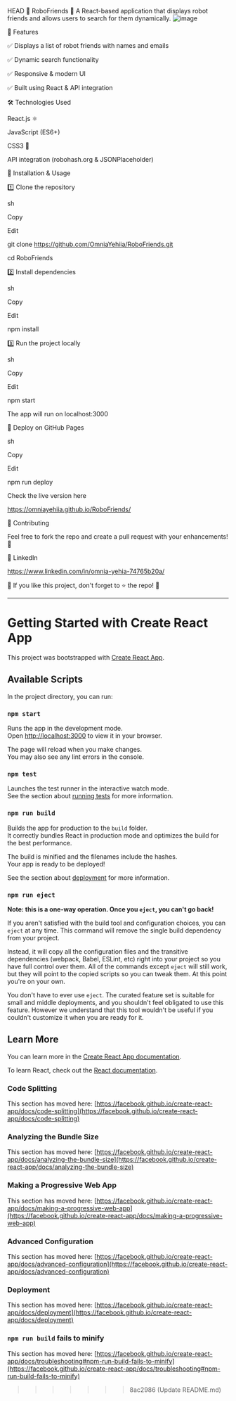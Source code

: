 HEAD
🦾 RoboFriends
🚀 A React-based application that displays robot friends and allows users to search for them dynamically.
![image](https://github.com/user-attachments/assets/13f26c47-1221-414b-a93b-60b26bbb7ee7)


📌 Features

✅ Displays a list of robot friends with names and emails

✅ Dynamic search functionality

✅ Responsive & modern UI

✅ Built using React & API integration


🛠️ Technologies Used

React.js ⚛️

JavaScript (ES6+)

CSS3 🎨

API integration (robohash.org & JSONPlaceholder)


🔧 Installation & Usage

1️⃣ Clone the repository

sh

Copy

Edit

git clone https://github.com/OmniaYehiia/RoboFriends.git

cd RoboFriends

2️⃣ Install dependencies

sh

Copy

Edit

npm install

3️⃣ Run the project locally

sh

Copy

Edit

npm start

The app will run on localhost:3000


🚀 Deploy on GitHub Pages

sh

Copy

Edit

npm run deploy

Check the live version here

https://omniayehiia.github.io/RoboFriends/

🙌 Contributing

Feel free to fork the repo and create a pull request with your enhancements! 🚀



🔗 LinkedIn 

https://www.linkedin.com/in/omnia-yehia-74765b20a/


🎯 If you like this project, don't forget to ⭐ the repo! 🌟


---------------------------------------------------------------------------------------------------------------------------------------------------------------------------------------------------------------------------------------------


# Getting Started with Create React App

This project was bootstrapped with [Create React App](https://github.com/facebook/create-react-app).

## Available Scripts

In the project directory, you can run:

### `npm start`

Runs the app in the development mode.\
Open [http://localhost:3000](http://localhost:3000) to view it in your browser.

The page will reload when you make changes.\
You may also see any lint errors in the console.

### `npm test`

Launches the test runner in the interactive watch mode.\
See the section about [running tests](https://facebook.github.io/create-react-app/docs/running-tests) for more information.

### `npm run build`

Builds the app for production to the `build` folder.\
It correctly bundles React in production mode and optimizes the build for the best performance.

The build is minified and the filenames include the hashes.\
Your app is ready to be deployed!

See the section about [deployment](https://facebook.github.io/create-react-app/docs/deployment) for more information.

### `npm run eject`

**Note: this is a one-way operation. Once you `eject`, you can't go back!**

If you aren't satisfied with the build tool and configuration choices, you can `eject` at any time. This command will remove the single build dependency from your project.

Instead, it will copy all the configuration files and the transitive dependencies (webpack, Babel, ESLint, etc) right into your project so you have full control over them. All of the commands except `eject` will still work, but they will point to the copied scripts so you can tweak them. At this point you're on your own.

You don't have to ever use `eject`. The curated feature set is suitable for small and middle deployments, and you shouldn't feel obligated to use this feature. However we understand that this tool wouldn't be useful if you couldn't customize it when you are ready for it.

## Learn More

You can learn more in the [Create React App documentation](https://facebook.github.io/create-react-app/docs/getting-started).

To learn React, check out the [React documentation](https://reactjs.org/).

### Code Splitting

This section has moved here: [https://facebook.github.io/create-react-app/docs/code-splitting](https://facebook.github.io/create-react-app/docs/code-splitting)

### Analyzing the Bundle Size

This section has moved here: [https://facebook.github.io/create-react-app/docs/analyzing-the-bundle-size](https://facebook.github.io/create-react-app/docs/analyzing-the-bundle-size)

### Making a Progressive Web App

This section has moved here: [https://facebook.github.io/create-react-app/docs/making-a-progressive-web-app](https://facebook.github.io/create-react-app/docs/making-a-progressive-web-app)

### Advanced Configuration

This section has moved here: [https://facebook.github.io/create-react-app/docs/advanced-configuration](https://facebook.github.io/create-react-app/docs/advanced-configuration)

### Deployment

This section has moved here: [https://facebook.github.io/create-react-app/docs/deployment](https://facebook.github.io/create-react-app/docs/deployment)

### `npm run build` fails to minify

This section has moved here: [https://facebook.github.io/create-react-app/docs/troubleshooting#npm-run-build-fails-to-minify](https://facebook.github.io/create-react-app/docs/troubleshooting#npm-run-build-fails-to-minify)
>>>>>>> 8ac2986 (Update README.md)
